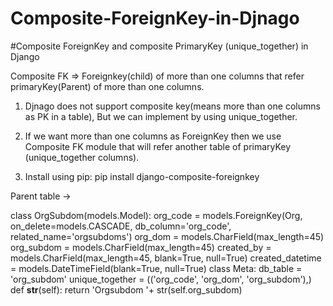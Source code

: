 # Composite-ForeignKey-in-Djnago
#Composite ForeignKey and composite PrimaryKey (unique_together) in Django 

Composite FK => Foreignkey(child) of more than one columns that refer primaryKey(Parent) of more than one columns.
1. Djnago does not support composite key(means more than one columns as PK in a table), But we can implement by using unique_together.
2. If we want more than one columns as ForeignKey then we use Composite FK module that will refer another table of primaryKey (unique_together columns).

1. Install using pip:
pip install django-composite-foreignkey

Parent table ->

class OrgSubdom(models.Model):
    org_code = models.ForeignKey(Org, on_delete=models.CASCADE, db_column='org_code', related_name='orgsubdoms')
    org_dom = models.CharField(max_length=45)
    org_subdom = models.CharField(max_length=45)
    created_by = models.CharField(max_length=45, blank=True, null=True)
    created_datetime = models.DateTimeField(blank=True, null=True)
    class Meta:
        db_table = 'org_subdom'
        unique_together = (('org_code', 'org_dom', 'org_subdom'),)
    def __str__(self):
        return 'Orgsubdom '+ str(self.org_subdom)
      
